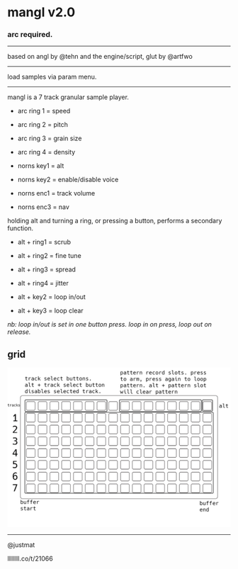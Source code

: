 # mangl v2.0

### arc required.

---

based on angl
by @tehn and the
engine/script, glut by @artfwo

---

load samples via param menu.

---


mangl is a 7 track granular
sample player.

* arc ring 1 = speed
* arc ring 2 = pitch
* arc ring 3 = grain size
* arc ring 4 = density

* norns key1 = alt
* norns key2 = enable/disable
               voice
* norns enc1 = track volume
* norns enc3 = nav

holding alt and turning a ring,
or pressing a button,
performs a secondary
function.

* alt + ring1 = scrub
* alt + ring2 = fine tune
* alt + ring3 = spread
* alt + ring4 = jitter

* alt + key2 = loop in/out
* alt + key3 = loop clear

_nb: loop in/out is set in
one button press. loop in
on press, loop out on release._

## grid

![](assets/mangl.png)

---

@justmat

llllllll.co/t/21066
